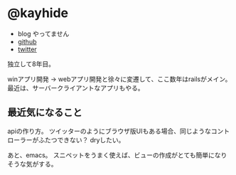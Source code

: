 # @kayhide

- blog やってません
- [github](https://github.com/kayhide)
- [twitter](https://twitter.com/kayhide)

独立して8年目。

winアプリ開発 -> webアプリ開発と徐々に変遷して、ここ数年はrailsがメイン。
最近は、サーバークライアントなアプリもやる。


## 最近気になること
apiの作り方。
ツイッターのようにブラウザ版UIもある場合、同じようなコントローラーがふたつできない？
dryしたい。

あと、emacs。
スニペットをうまく使えば、ビューの作成がとても簡単になりそうな気がする。
